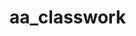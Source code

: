# aa_classwork


















































































































































































